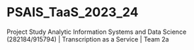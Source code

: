 # PSAIS_TaaS_2023_24
Project Study Analytic Information Systems and Data Science (282184/915794) | Transcription as a Service | Team 2a
